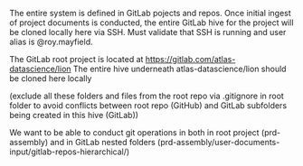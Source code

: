 The entire system is defined in GitLab pojects and repos. Once initial ingest of project documents is conducted, the entire GitLab hive for the project will be cloned locally here via SSH. Must validate that SSH is running and user alias is @roy.mayfield.

The GitLab root project is located at https://gitlab.com/atlas-datascience/lion
The entire hive underneath atlas-datascience/lion should be cloned here locally 

(exclude all these folders and files from the root repo via .gitignore in root folder to avoid conflicts between root repo (GitHub) and GitLab subfolders being created in this hive (GitLab))

We want to be able to conduct git operations in both in root project (prd-assembly) and in GitLab nested folders (prd-assembly/user-documents-input/gitlab-repos-hierarchical/<cloned-gitlab-hive-under-atlas-datascience-slash-lion>)
